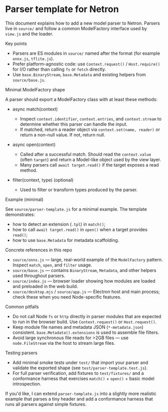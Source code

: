 # Parser template for Netron

This document explains how to add a new model parser to Netron. Parsers live in `source/` and follow a common ModelFactory interface used by `view.js` and the loader.

Key points
- Parsers are ES modules in `source/` named after the format (for example `onnx.js`, `tflite.js`).
- Prefer platform-agnostic code: use `Context.request()` / `Host.require()` for I/O rather than calling `fs` or `fetch` directly.
- Use `base.BinaryStream`, `base.Metadata` and existing helpers from `source/base.js`.

Minimal ModelFactory shape

A parser should export a ModelFactory class with at least these methods:

- async match(context)
  - Inspect `context.identifier`, `context.entries`, and `context.stream` to determine whether this parser can handle the input.
  - If matched, return a reader object via `context.set(name, reader)` or return a non-null value. If not, return null.

- async open(context)
  - Called after a successful match. Should read the `context.value` (often `target`) and return a Model-like object used by the view layer.
  - Many parsers call `await target.read()` if the target exposes a read method.

- filter(context, type) (optional)
  - Used to filter or transform types produced by the parser.

Example (minimal)

See `source/parser-template.js` for a minimal example. The template demonstrates:

- how to detect an extension (`.tpl`) in `match()`;
- how to call `await target.read()` in `open()` when a target provides `read()`;
- how to use `base.Metadata` for metadata scaffolding.

Concrete references in this repo
- `source/onnx.js` — large, real-world example of the `ModelFactory` pattern. Inspect `match`, `open`, and `filter` usage.
- `source/base.js` — contains `BinaryStream`, `Metadata`, and other helpers used throughout parsers.
- `source/index.js` — browser loader showing how modules are loaded and preloaded in the web build.
- `source/desktop.mjs` / `source/app.js` — Electron host and main process; check these when you need Node-specific features.

Common pitfalls
- Do not call Node `fs` or `http` directly in parser modules that are expected to run in the browser build. Use `Context.request()` or `Host.request()`.
- Keep module file names and metadata JSON (`*-metadata.json`) consistent. `base.Metadata().extensions` is used to assemble file filters.
- Avoid large synchronous file reads for >2GB files — use `node.FileStream` via the host to stream large files.

Testing parsers
- Add minimal smoke tests under `test/` that import your parser and validate the exported shape (see `test/parser-template.test.js`).
- For full parser verification, add fixtures to `test/fixtures/` and a conformance harness that exercises `match()` + `open()` + basic model introspection.

If you'd like, I can extend `parser-template.js` into a slightly more realistic example that parses a tiny header and add a conformance harness that runs all parsers against simple fixtures.

